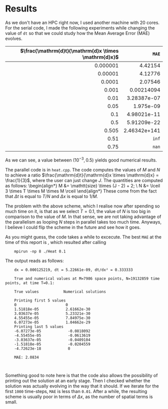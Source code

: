 # Results

As we don't have an HPC right now, I used another machine with 20 cores. For the serial code, I made the following experiments while changing the value of `dt` so that we could study how the Mean Average Error (MAE) evolves.

| $\frac{\mathrm{d}t}{\mathrm{d}x \times \mathrm{d}x}$ | `MAE` |
| -----:|-----:|
|0.000001 | 4.42154 |
|0.00001 | 4.12776 |
|0.0001 | 2.07546 |
|0.001 | 0.00214094 |
|0.01 | 3.28387e-07 |
|0.05 | 1.975e-09 |
|0.1 | 4.98021e-11 |
|0.5 | 5.91209e-22 |
|0.505 | 2.46342e+141 |
|0.51 | `inf` |
|0.75 | `nan` |

As we can see, a value between $(10^{-3}, 0.5)$ yields good numerical results. 

The parallel code is in `heat.cpp`. The code computes the values of $M$ and $N$ to achieve a ratio  $\frac{\mathrm{d}t}{\mathrm{d}x \times \mathrm{d}x} = \frac{1}{3}$, where the user can just change $J$. The quantities are computed as follows:
\begin{align*}
    M &= \mathtt{size} \times (J - 2) + 2;
    \\
    N &= \lceil 3 \times T \times M \times M \rceil 
\end{align*}
These come from the fact that $\Delta t$ is equal to $T/N$ and $\Delta x$ is equal to $1/M$.

The problem with the above scheme, which I realise now after spending so much time on it, is that as we select $T = 0.1$, the value of $N$ is too big in comparison to the value of $M$. In that sense, we are not taking advantage of the parallelism as looping $N$ steps in parallel takes too much time. Anyways, I believe I could flip the scheme in the future and see how it goes.

As you might guess, the code takes a while to excecute. The best `MAE` at the time of this report is  , which resulted after calling 
```
    mpirun -np 8 ./Heat 0.1
```
The output reads as follows:
```
    dx = 0.000125219, dt = 5.22661e-09, dt/dx² = 0.333333

    True and numerical values at M=7986 space points, N=19132859 time points, at time T=0.1:

    True values           Numerical solutions

    Printing first 5 values
    0                      0
    1.51818e-05            2.61662e-30
    3.03637e-05            5.23321e-30
    4.55455e-05            7.84975e-30
    6.07273e-05            1.04662e-29
    Printing last 5 values
    -6.07273e-05            -0.0818092
    -4.55455e-05            -0.0613619
    -3.03637e-05            -0.0409104
    -1.51818e-05            -0.0204559
    -4.72623e-18            0
    
    MAE: 2.0834

    
```

Something good to note here is that the code also allows the possibility of printing out the solution at an early stage. Then I checked whether the solution was actually evolving in the way that it should. If we iterate for the first `1000` time-steps, `MAE` is less than `0.01`.  After a while, the resulting scheme is usually poor in terms of $\Delta x$, as the number of spatial terms is small.


